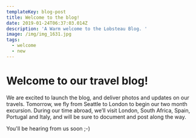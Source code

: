 ```yaml
---
templateKey: blog-post
title: Welcome to the blog!
date: 2019-01-24T06:37:03.014Z
description: 'A Warm welcome to the Lobsteau Blog. '
image: /img/img_1631.jpg
tags:
  - welcome
  - new
---
```

# Welcome to our travel blog!

We are excited to launch the blog, and deliver photos and updates on our travels. Tomorrow, we fly from Seattle to London to begin our two month excursion. During our time abroad, we’ll visit London, South Africa, Spain, Portugal and Italy, and will be sure to document and post along the way. 

You'll be hearing from us soon ;-)
